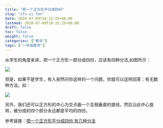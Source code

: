 ```yaml
---
title: "把一个正方形平分成四份"
slug: "zfx-si-fen"
date: 2020-07-09T10:15:25+08:00
lastmod: 2020-07-09T10:15:25+08:00
draft: false
toc: false
weight: false
categories: ["教学"]
tags: ["一年级数学"]
---
```


  从学生的角度来讲，把一个正方形一部分成四份，应该有四种分法,如图所示：

![](https://cdn.jsdelivr.net/gh/iwyang/pic/20200721150927.jpg)

但是，如果不是学生，有人突然问你这样的一个问题，你就可以这样回答：有无数种方法。如：

![](https://cdn.jsdelivr.net/gh/iwyang/pic/20200721150944.jpg)

另外，我们还可以正方形的中心为交点画一个互相垂直的直线，然后沿此中心旋转，被分成的四个部分永远都是平均的四份。

参考链接：[把一个正方形平分成四份.有几种分法](https://zhidao.baidu.com/question/1177400619988510499.html)